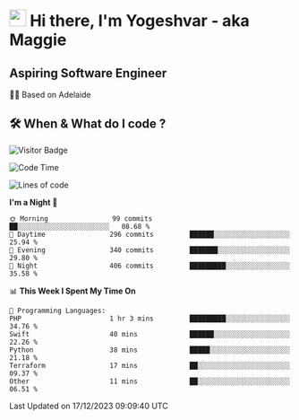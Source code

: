 <h1><img src="https://emojis.slackmojis.com/emojis/images/1531849430/4246/blob-sunglasses.gif?1531849430" width="30"/> Hi there, I'm Yogeshvar - aka Maggie</h1>

## Aspiring Software Engineer
🏂🏻  Based on Adelaide 

## 🛠 When & What do I code ?  

![Visitor Badge](https://visitor-badge.feriirawann.repl.co?username=yogeshvar&repo=yogeshvar&label=Visitors&style=plastic&color=%23457BFF&contentType=svg)

<!--START_SECTION:waka-->
![Code Time](http://img.shields.io/badge/Code%20Time-2%2C416%20hrs-blue)

![Lines of code](https://img.shields.io/badge/From%20Hello%20World%20I%27ve%20Written-4.0%20million%20lines%20of%20code-blue)

**I'm a Night 🦉** 

```text
🌞 Morning                99 commits          ██░░░░░░░░░░░░░░░░░░░░░░░   08.68 % 
🌆 Daytime                296 commits         ██████░░░░░░░░░░░░░░░░░░░   25.94 % 
🌃 Evening                340 commits         ███████░░░░░░░░░░░░░░░░░░   29.80 % 
🌙 Night                  406 commits         █████████░░░░░░░░░░░░░░░░   35.58 % 
```


📊 **This Week I Spent My Time On** 

```text
💬 Programming Languages: 
PHP                      1 hr 3 mins         █████████░░░░░░░░░░░░░░░░   34.76 % 
Swift                    40 mins             ██████░░░░░░░░░░░░░░░░░░░   22.26 % 
Python                   38 mins             █████░░░░░░░░░░░░░░░░░░░░   21.18 % 
Terraform                17 mins             ██░░░░░░░░░░░░░░░░░░░░░░░   09.37 % 
Other                    11 mins             ██░░░░░░░░░░░░░░░░░░░░░░░   06.51 % 
```


 Last Updated on 17/12/2023 09:09:40 UTC
<!--END_SECTION:waka-->
